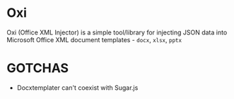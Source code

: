# Oxi

Oxi (Office XML Injector) is a simple tool/library for injecting JSON data into Microsoft Office XML document templates - `docx`, `xlsx`, `pptx`

# GOTCHAS

* Docxtemplater can't coexist with Sugar.js 